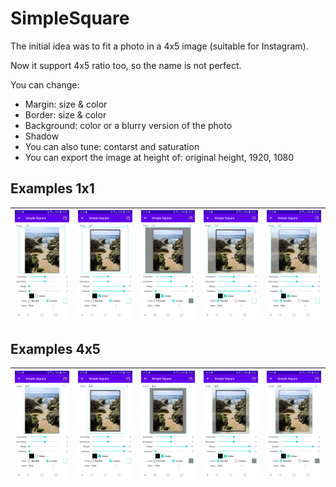 # SimpleSquare

The initial idea was to fit a photo in a 4x5 image (suitable for Instagram).

Now it support 4x5 ratio too, so the name is not perfect.

You can change:
* Margin: size & color
* Border: size & color
* Background: color or a blurry version of the photo
* Shadow
* You can also tune: contarst and saturation
* You can export the image at height of: original height, 1920, 1080 

## Examples 1x1 ##

![1](examples/1x1/1.jpg) | ![1](examples/1x1/2.jpg) | ![1](examples/1x1/3.jpg) | ![1](examples/1x1/4.jpg) | ![1](examples/1x1/5.jpg)
--- | --- | --- | --- | ---

## Examples 4x5 ##

![1](examples/4x5/1.jpg) | ![1](examples/4x5/2.jpg) | ![1](examples/4x5/3.jpg) | ![1](examples/4x5/4.jpg) | ![1](examples/4x5/5.jpg)
--- | --- | --- | --- | ---
